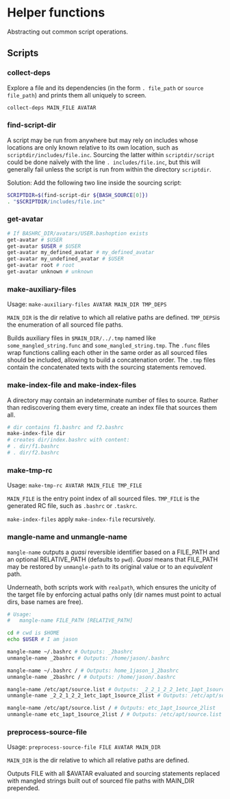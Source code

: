 # Helper functions

Abstracting out common script operations.

## Scripts

### collect-deps

Explore a file and its dependencies (in the form `. file_path` or `source file_path`)
and prints them all uniquely to screen.

```bash
collect-deps MAIN_FILE AVATAR
```

### find-script-dir

A script may be run from anywhere but may rely on includes whose locations are only known
relative to its own location, such as `scriptdir/includes/file.inc`. Sourcing the latter
within `scriptdir/script` could be done naïvely with the line `. includes/file.inc`, but
this will generally fail unless the script is run from within the directory `scriptdir`.

Solution: Add the following two line inside the sourcing script:

```bash
SCRIPTDIR=$(find-script-dir ${BASH_SOURCE[0]})
. "$SCRIPTDIR/includes/file.inc"
```

### get-avatar

```bash
# If BASHRC_DIR/avatars/USER.bashoption exists
get-avatar # $USER
get-avatar $USER # $USER
get-avatar my_defined_avatar # my_defined_avatar
get-avatar my_undefined_avatar # $USER
get-avatar root # root
get-avatar unknown # unknown
```

### make-auxiliary-files

Usage: `make-auxiliary-files AVATAR MAIN_DIR TMP_DEPS`

`MAIN_DIR` is the dir relative to which all relative paths are defined.
`TMP_DEPS`is the enumeration of all sourced file paths.

Builds auxiliary files in `$MAIN_DIR/../.tmp` named like `some_mangled_string.func`
and `some_mangled_string.tmp`. The `.func` files wrap functions calling each other
in the same order as all sourced files should be included, allowing to build
a concatenation order. The `.tmp` files contain the concatenated texts with the
sourcing statements removed.

### make-index-file and make-index-files

A directory may contain an indeterminate number of files to source. Rather than rediscovering
them every time, create an index file that sources them all.

```bash
# dir contains f1.bashrc and f2.bashrc
make-index-file dir
# creates dir/index.bashrc with content:
# . dir/f1.bashrc
# . dir/f2.bashrc
```

### make-tmp-rc

Usage: `make-tmp-rc AVATAR MAIN_FILE TMP_FILE`

`MAIN_FILE` is the entry point index of all sourced files.
`TMP_FILE` is the generated RC file, such as `.bashrc` or `.taskrc`.

`make-index-files` apply `make-index-file` recursively.

### mangle-name and unmangle-name

`mangle-name` outputs a *quasi* reversible identifier based on a FILE_PATH and an optional
RELATIVE_PATH (defaults to `pwd`). *Quasi* means that FILE_PATH may be restored
by `unmangle-path` to its original value or to an *equivalent* path.

Underneath, both scripts work with `realpath`, which ensures the unicity of the target file
by enforcing actual paths only (dir names must point to actual dirs, base names are free).

```bash
# Usage:
#   mangle-name FILE_PATH [RELATIVE_PATH]

cd # cwd is $HOME
echo $USER # I am jason

mangle-name ~/.bashrc # Outputs: _2bashrc
unmangle-name _2bashrc # Outputs: /home/jason/.bashrc

mangle-name ~/.bashrc / # Outputs: home_1jason_1_2bashrc
unmangle-name _2bashrc / # Outputs: /home/jason/.bashrc

mangle-name /etc/apt/source.list # Outputs: _2_2_1_2_2_1etc_1apt_1source_2list
unmangle-name _2_2_1_2_2_1etc_1apt_1source_2list # Outputs: /etc/apt/source.list

mangle-name /etc/apt/source.list / # Outputs: etc_1apt_1source_2list
unmangle-name etc_1apt_1source_2list / # Outputs: /etc/apt/source.list
```

### preprocess-source-file

Usage: `preprocess-source-file FILE AVATAR MAIN_DIR`

`MAIN_DIR` is the dir relative to which all relative paths are defined.

Outputs FILE with all $AVATAR evaluated and sourcing statements replaced
with mangled strings built out of sourced file paths with MAIN_DIR prepended. 
